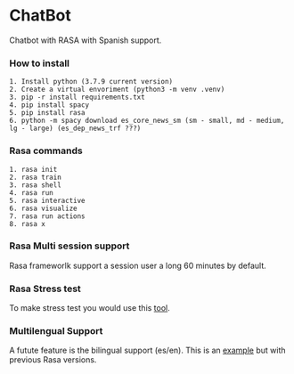 # ChatBot
Chatbot with RASA with Spanish support.

### How to install
    1. Install python (3.7.9 current version)
    2. Create a virtual envoriment (python3 -m venv .venv)
    3. pip -r install requirements.txt
    4. pip install spacy
    5. pip install rasa
    6. python -m spacy download es_core_news_sm (sm - small, md - medium, lg - large) (es_dep_news_trf ???)

### Rasa commands
    1. rasa init
    2. rasa train
    3. rasa shell
    4. rasa run
    5. rasa interactive
    6. rasa visualize
    7. rasa run actions
    8. rasa x

### Rasa Multi session support
Rasa frameworlk support a session user a long 60 minutes by default.

### Rasa Stress test
To make stress test you would use this [tool](https://github.com/salgieri/rasa-locust-stress-test).

### Multilengual Support
A futute feature is the bilingual support (es/en). This is an [example](https://gitlab.com/langnerd/chatbot-engine) but with previous Rasa versions.

